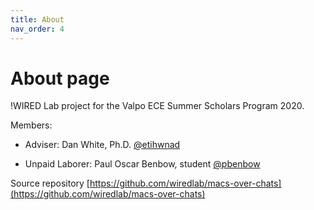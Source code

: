```yaml
---
title: About
nav_order: 4
---
```

# About page

!WIRED Lab project for the Valpo ECE Summer Scholars Program 2020.

Members:

* Adviser: Dan White, Ph.D. [@etihwnad](https://github.com/etihwnad)

* Unpaid Laborer: Paul Oscar Benbow, student [@pbenbow](https://github.com/pbenbow)

Source repository [https://github.com/wiredlab/macs-over-chats](https://github.com/wiredlab/macs-over-chats)


